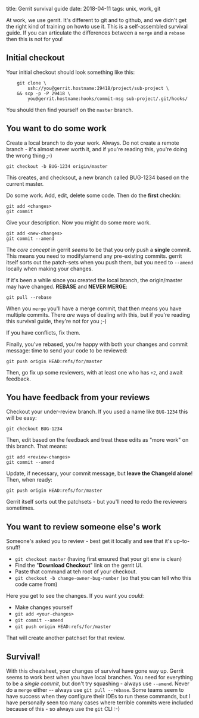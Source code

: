 title: Gerrit survival guide
date: 2018-04-11
tags: unix, work, git

At work, we use gerrit. It's different to git and to github, and we didn't get the right kind of training on howto use 
it. This is a self-assembled survival guide. If you can articulate the differences between a ``merge`` and a ``rebase``
then this is not for you!

Initial checkout
----------------

Your initial checkout should look something like this:

        git clone \
            ssh://you@gerrit.hostname:29418/project/sub-project \
        && scp -p -P 29418 \
            you@gerrit.hostname:hooks/commit-msg sub-project/.git/hooks/
            
You should then find yourself on the ``master`` branch.

You want to do some work
------------------------

Create a local branch to do your work. Always. Do not create a remote branch - it's almost never worth it, and if you're
reading this, you're doing the wrong thing ;-)

    git checkout -b BUG-1234 origin/master
    
This creates, and checksout, a new branch called BUG-1234 based on the current master.

Do some work. Add, edit, delete some code. Then do the **first** checkin:

    git add <changes>
    git commit
    
Give your description. Now you might do some more work.

    git add <new-changes>
    git commit --amend
    
The *core concept* in gerrit *seems* to be that you only push a **single** commit. This means you need to modify/amend 
any pre-existing commits. gerrit itself sorts out the patch-sets when you push them, but you need to ``--amend`` locally 
when making your changes.

If it's been a while since you created the local branch, the origin/master may have changed. **REBASE** and **NEVER 
MERGE**:

    git pull --rebase
    
When you ``merge`` you'll have a merge commit, that then means you have multiple commits. There _are_ ways of dealing 
with this, but if you're reading this survival guide, they're not for you ;-)

If you have conflicts, fix them.

Finally, you've rebased, you're happy with both your changes and commit message: time to send your code to be reviewed:

    git push origin HEAD:refs/for/master
    
Then, go fix up some reviewers, with at least one who has ``+2``, and await feedback.


You have feedback from your reviews
-----------------------------------
Checkout your under-review branch. If you used a name like ``BUG-1234`` this will be easy:

    git checkout BUG-1234
    
Then, edit based on the feedback and treat these edits as "more work" on this branch. That means:

    git add <review-changes>
    git commit --amend
    
Update, if necessary, your commit message, but **leave the ChangeId alone**! Then, when ready:

    git push origin HEAD:refs/for/master
    
Gerrit itself sorts out the patchsets - but you'll need to redo the reviewers sometimes.


You want to review someone else's work
--------------------------------------
Someone's asked you to review - best get it locally and see that it's up-to-snuff!

* ``git checkout master`` (having first ensured that your git env is clean)
* Find the "**Download Checkout**" link on the gerrit UI.
* Paste that command at teh root of your checkout.
* ``git checkout -b change-owner-bug-number``  (so that you can tell who this code came from)

Here you get to see the changes. If you want you _could_:

* Make changes yourself
* ``git add <your-changes>``
* ``git commit --amend``
* ``git push origin HEAD:refs/for/master``

That will create another patchset for that review.

Survival!
---------
With this cheatsheet, your changes of survival have gone way up. Gerrit seems to work best when you have local branches.
You need for everything to be a *single commit*, but don't try squashing - always use ``--amend``. Never do a ``merge``
either -- always use ``git pull --rebase``. Some teams seem to have success when they configure their IDEs to run these
commands, but I have personally seen too many cases where terrible commits were included because of this - so always use 
the ``git`` CLI :-)


